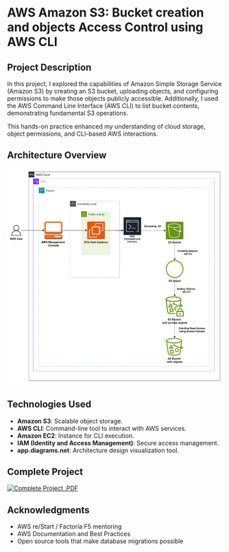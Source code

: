 # AWS Amazon S3: Bucket creation and objects Access Control using AWS CLI #

## Project Description

In this project, I explored the capabilities of Amazon Simple Storage Service (Amazon S3) by
creating an S3 bucket, uploading objects, and configuring permissions to make those objects
publicly accessible. Additionally, I used the AWS Command Line Interface (AWS CLI) to list
bucket contents, demonstrating fundamental S3 operations.

This hands-on practice enhanced my understanding of cloud storage, object permissions, and
CLI-based AWS interactions.

## Architecture Overview

![Architecture Overview](Images/S3_architecture.png)

## Technologies Used

- **Amazon S3**: Scalable object storage.
- **AWS CLI**: Command-line tool to interact with AWS services.
- **Amazon EC2**: Instance for CLI execution.
- **IAM (Identity and Access Management)**: Secure access management.
- **app.diagrams.net**: Architecture design visualization tool.

## Complete Project

[![Complete Project .PDF](https://img.shields.io/badge/-Complete%20Project%20.PDF-232F3E?style=flat-square&logo=pdf&logoColor=white)](https://github.com/juleannynavas/-aws-s3-creation-objects-access-control-aws-cli/blob/main/S3_IAM_CLI%20.pdf)

## Acknowledgments

- AWS re/Start / Factoría F5 mentoring
- AWS Documentation and Best Practices
- Open source tools that make database migrations possible
